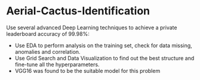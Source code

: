# Aerial-Cactus-Identification
Use several advanced Deep Learning techniques to achieve a private leaderboard accuracy of 99.98%:
- Use EDA to perform analysis on the training set, check for data missing, anomalies and correlation.
- Use Grid Search and Data Visualization to find out the best structure and fine-tune all the hyperparameters.
- VGG16 was found to be the suitable model for this problem
